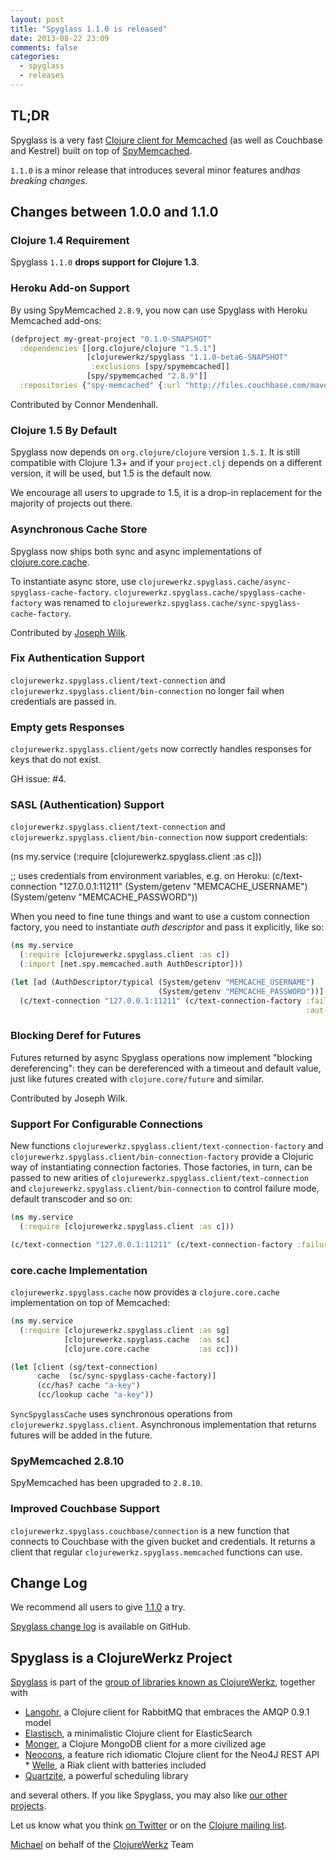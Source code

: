 ```yaml
---
layout: post
title: "Spyglass 1.1.0 is released"
date: 2013-08-22 23:09
comments: false
categories:
  - spyglass
  - releases
---
```


## TL;DR

Spyglass is a very fast [Clojure client for
Memcached](http://clojurememcached.info) (as well as Couchbase and
Kestrel) built on top of
[SpyMemcached](http://code.google.com/p/spymemcached/).

`1.1.0` is a minor release that introduces several minor features
and*has breaking changes*.


## Changes between 1.0.0 and 1.1.0

### Clojure 1.4 Requirement

Spyglass `1.1.0` **drops support for Clojure 1.3**.


### Heroku Add-on Support

By using SpyMemcached `2.8.9`, you now can use Spyglass with Heroku
Memcached add-ons:

``` clojure
(defproject my-great-project "0.1.0-SNAPSHOT"
  :dependencies [[org.clojure/clojure "1.5.1"]
                 [clojurewerkz/spyglass "1.1.0-beta6-SNAPSHOT"
                  :exclusions [spy/spymemcached]]
                 [spy/spymemcached "2.8.9"]]
  :repositories {"spy-memcached" {:url "http://files.couchbase.com/maven2/"}})
```

Contributed by Connor Mendenhall.


### Clojure 1.5 By Default

Spyglass now depends on `org.clojure/clojure` version `1.5.1`. It is
still compatible with Clojure 1.3+ and if your `project.clj` depends
on a different version, it will be used, but 1.5 is the default now.

We encourage all users to upgrade to 1.5, it is a drop-in replacement
for the majority of projects out there.

### Asynchronous Cache Store

Spyglass now ships both sync and async implementations of [clojure.core.cache](https://github.com/clojure/core.cache).

To instantiate async store, use `clojurewerkz.spyglass.cache/async-spyglass-cache-factory`.
`clojurewerkz.spyglass.cache/spyglass-cache-factory` was renamed to `clojurewerkz.spyglass.cache/sync-spyglass-cache-factory`.

Contributed by [Joseph Wilk](https://github.com/josephwilk).

### Fix Authentication Support

`clojurewerkz.spyglass.client/text-connection` and `clojurewerkz.spyglass.client/bin-connection`
no longer fail when credentials are passed in.


### Empty gets Responses

`clojurewerkz.spyglass.client/gets` now correctly handles responses for
keys that do not exist.

GH issue: #4.


### SASL (Authentication) Support

`clojurewerkz.spyglass.client/text-connection` and `clojurewerkz.spyglass.client/bin-connection`
now support credentials:

(ns my.service
  (:require [clojurewerkz.spyglass.client :as c]))

;; uses credentials from environment variables, e.g. on Heroku:
(c/text-connection "127.0.0.1:11211" (System/getenv "MEMCACHE_USERNAME")
                                     (System/getenv "MEMCACHE_PASSWORD"))

When you need to fine tune things and want to use a custom connection factory, you need
to instantiate *auth descriptor* and pass it explicitly, like so:

``` clojure
(ns my.service
  (:require [clojurewerkz.spyglass.client :as c])
  (:import [net.spy.memcached.auth AuthDescriptor]))

(let [ad (AuthDescriptor/typical (System/getenv "MEMCACHE_USERNAME")
                                 (System/getenv "MEMCACHE_PASSWORD"))]
  (c/text-connection "127.0.0.1:11211" (c/text-connection-factory :failure-mode :redistribute
                                                                  :aut-descriptor ad)))
```

### Blocking Deref for Futures

Futures returned by async Spyglass operations now implement "blocking dereferencing":
they can be dereferenced with a timeout and default value, just like futures created
with `clojure.core/future` and similar.

Contributed by Joseph Wilk.



### Support For Configurable Connections

New functions `clojurewerkz.spyglass.client/text-connection-factory` and
`clojurewerkz.spyglass.client/bin-connection-factory` provide a Clojuric
way of instantiating connection factories. Those factories, in turn, can be
passed to new arities of `clojurewerkz.spyglass.client/text-connection` and
`clojurewerkz.spyglass.client/bin-connection` to control failure mode,
default transcoder and so on:

``` clojure
(ns my.service
  (:require [clojurewerkz.spyglass.client :as c]))

(c/text-connection "127.0.0.1:11211" (c/text-connection-factory :failure-mode :redistribute))
```


### core.cache Implementation

`clojurewerkz.spyglass.cache` now provides a `clojure.core.cache` implementation on top of
Memcached:

``` clojure
(ns my.service
  (:require [clojurewerkz.spyglass.client :as sg]
            [clojurewerkz.spyglass.cache  :as sc]
            [clojure.core.cache           :as cc]))

(let [client (sg/text-connection)
      cache  (sc/sync-spyglass-cache-factory)]
      (cc/has? cache "a-key")
      (cc/lookup cache "a-key"))
```

`SyncSpyglassCache` uses synchronous operations from `clojurewerkz.spyglass.client`. Asynchronous implementation
that returns futures will be added in the future.


### SpyMemcached 2.8.10

SpyMemcached has been upgraded to `2.8.10`.


### Improved Couchbase Support

`clojurewerkz.spyglass.couchbase/connection` is a new function that connects to Couchbase with the given
bucket and credentials. It returns a client that regular `clojurewerkz.spyglass.memcached` functions can
use.




## Change Log

We recommend all users to give [1.1.0](https://clojars.org/clojurewerkz/spyglass/versions/1.1.0) a try.

[Spyglass change log](https://github.com/clojurewerkz/spyglass/blob/1.1.x-stable/ChangeLog.md) is available on GitHub.



## Spyglass is a ClojureWerkz Project

[Spyglass](http://clojurememcached.info) is part of the [group of libraries known as ClojureWerkz](http://clojurewerkz.org), together with

 * [Langohr](http://clojurerabbitmq.info), a Clojure client for RabbitMQ that embraces the AMQP 0.9.1 model
 * [Elastisch](http://clojureelasticsearch.info), a minimalistic Clojure client for ElasticSearch
 * [Monger](http://clojuremongodb.info), a Clojure MongoDB client for a more civilized age
 * [Neocons](http://clojureneo4j.info), a feature rich idiomatic Clojure client for the Neo4J REST API * [Welle](http://clojureriak.info), a Riak client with batteries included
 * [Quartzite](http://clojurequartz.info), a powerful scheduling library

and several others. If you like Spyglass, you may also like [our other projects](http://clojurewerkz.org).

Let us know what you think [on Twitter](http://twitter.com/clojurewerkz) or on the [Clojure mailing list](https://groups.google.com/group/clojure).


[Michael](http://twitter.com/michaelklishin) on behalf of the [ClojureWerkz](http://clojurewerkz.org) Team
